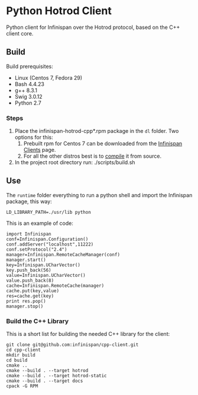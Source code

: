 # Python Hotrod Client #

Python client for Infinispan over the Hotrod protocol, based on the C++ client core.

## Build ##
Build prerequisites:

* Linux (Centos 7, Fedora 29)
* Bash 4.4.23
* g++ 8.3.1
* Swig 3.0.12
* Python 2.7

### Steps ###
1. Place the infinispan-hotrod-cpp\*.rpm package in the `dl` folder. Two options for this:
    1. Prebuilt rpm for Centos 7 can be downloaded from the [Infinispan Clients](https://infinispan.org/hotrod-clients/) page.
    2. For all the other distros best is to [compile](#cppbuild) it from source.
2. In the project root directory run:
    ./scripts/build.sh

## Use ##
The `runtime` folder everything to run a python shell and import the Infinispan package, this way:

    LD_LIBRARY_PATH=./usr/lib python

This is an example of code:

    import Infinispan
    conf=Infinispan.Configuration()
    conf.addServer("localhost",11222)
    conf.setProtocol("2.4")
    manager=Infinispan.RemoteCacheManager(conf)
    manager.start()
    key=Infinispan.UCharVector()
    key.push_back(56)
    value=Infinispan.UCharVector()
    value.push_back(8)
    cache=Infinispan.RemoteCache(manager)
    cache.put(key,value)
    res=cache.get(key)
    print res.pop()
    manager.stop()

<a name="cppbuild"></a>
### Build the C++ Library
This is a short list for building the needed C++ library for the client:

    git clone git@github.com:infinispan/cpp-client.git
    cd cpp-client
    mkdir build
    cd build
    cmake ..
    cmake --build . --target hotrod
    cmake --build . --target hotrod-static
    cmake --build . --target docs
    cpack -G RPM
